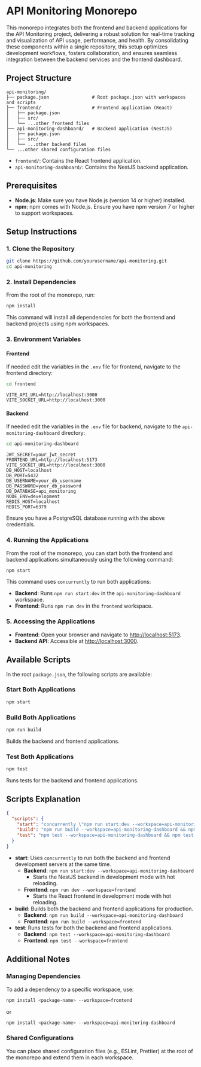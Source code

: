 # API Monitoring Monorepo

This monorepo integrates both the frontend and backend applications for the API Monitoring project, delivering a robust solution for real-time tracking and visualization of API usage, performance, and health. By consolidating these components within a single repository, this setup optimizes development workflows, fosters collaboration, and ensures seamless integration between the backend services and the frontend dashboard.

## Project Structure

```
api-monitoring/
├── package.json                # Root package.json with workspaces and scripts
├── frontend/                   # Frontend application (React)
│   ├── package.json
│   ├── src/
│   └── ...other frontend files
├── api-monitoring-dashboard/   # Backend application (NestJS)
│   ├── package.json
│   ├── src/
│   └── ...other backend files
└── ...other shared configuration files
```

- `frontend/`: Contains the React frontend application.
- `api-monitoring-dashboard/`: Contains the NestJS backend application.

## Prerequisites

- **Node.js**: Make sure you have Node.js (version 14 or higher) installed.
- **npm**: npm comes with Node.js. Ensure you have npm version 7 or higher to support workspaces.

## Setup Instructions

### 1. Clone the Repository

```bash
git clone https://github.com/yourusername/api-monitoring.git
cd api-monitoring
```

### 2. Install Dependencies

From the root of the monorepo, run:

```bash
npm install
```

This command will install all dependencies for both the frontend and backend projects using npm workspaces.

### 3. Environment Variables

#### Frontend

If needed edit the variables in the `.env` file for frontend, navigate to the frontend directory:

```bash
cd frontend
```

```dotenv
VITE_API_URL=http://localhost:3000
VITE_SOCKET_URL=http://localhost:3000
```

#### Backend

If needed edit the variables in the `.env` file for backend, navigate to the `api-monitoring-dashboard` directory:

```bash
cd api-monitoring-dashboard
```

```dotenv
JWT_SECRET=your_jwt_secret
FRONTEND_URL=http://localhost:5173
VITE_SOCKET_URL=http://localhost:3000
DB_HOST=localhost
DB_PORT=5432
DB_USERNAME=your_db_username
DB_PASSWORD=your_db_password
DB_DATABASE=api_monitoring
NODE_ENV=development
REDIS_HOST=localhost
REDIS_PORT=6379
```

Ensure you have a PostgreSQL database running with the above credentials.

### 4. Running the Applications

From the root of the monorepo, you can start both the frontend and backend applications simultaneously using the following command:

```bash
npm start
```

This command uses `concurrently` to run both applications:

- **Backend**: Runs `npm run start:dev` in the `api-monitoring-dashboard` workspace.
- **Frontend**: Runs `npm run dev` in the `frontend` workspace.

### 5. Accessing the Applications

- **Frontend**: Open your browser and navigate to [http://localhost:5173](http://localhost:5173).
- **Backend API**: Accessible at [http://localhost:3000](http://localhost:3000).

## Available Scripts

In the root `package.json`, the following scripts are available:

### Start Both Applications

```bash
npm start
```

### Build Both Applications

```bash
npm run build
```

Builds the backend and frontend applications.

### Test Both Applications

```bash
npm test
```

Runs tests for the backend and frontend applications.

## Scripts Explanation

```json
{
  "scripts": {
    "start": "concurrently \"npm run start:dev --workspace=api-monitoring-dashboard\" \"npm run dev --workspace=frontend\"",
    "build": "npm run build --workspace=api-monitoring-dashboard && npm run build --workspace=frontend",
    "test": "npm test --workspace=api-monitoring-dashboard && npm test --workspace=frontend"
  }
}
```

- **start**: Uses `concurrently` to run both the backend and frontend development servers at the same time.
  - **Backend**: `npm run start:dev --workspace=api-monitoring-dashboard`
    - Starts the NestJS backend in development mode with hot reloading.
  - **Frontend**: `npm run dev --workspace=frontend`
    - Starts the React frontend in development mode with hot reloading.
- **build**: Builds both the backend and frontend applications for production.
  - **Backend**: `npm run build --workspace=api-monitoring-dashboard`
  - **Frontend**: `npm run build --workspace=frontend`
- **test**: Runs tests for both the backend and frontend applications.
  - **Backend**: `npm test --workspace=api-monitoring-dashboard`
  - **Frontend**: `npm test --workspace=frontend`

## Additional Notes

### Managing Dependencies

To add a dependency to a specific workspace, use:

```bash
npm install <package-name> --workspace=frontend
```

or

```bash
npm install <package-name> --workspace=api-monitoring-dashboard
```

### Shared Configurations

You can place shared configuration files (e.g., ESLint, Prettier) at the root of the monorepo and extend them in each workspace.

